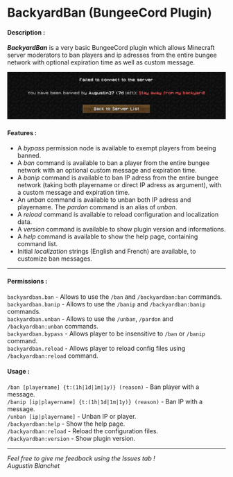 # BackyardBan (BungeeCord Plugin)

#### Description :
***BackyardBan*** is a very basic BungeeCord plugin which allows Minecraft server moderators to ban players and ip adresses from the entire bungee network with optional expiration time as well as custom message.

![image](./illustrations/illustration.jpg)

#### Features :
- A *bypass* permission node is available to exempt players from beeing banned.
- A *ban* command is available to ban a player from the entire bungee network with an optional custom message and expiration time.
- A *banip* command is available to ban IP adress from the entire bungee network (taking both playername or direct IP adress as argument), with a custom message and expiration time.
- An *unban* command is available to unban both IP adress and playername. The *pardon* command is an alias of *unban*.
- A *reload* command is available to reload configuration and localization data.
- A *version* command is available to show plugin version and informations.
- A *help* command is available to show the help page, containing command list.
- Initial *localization* strings (English and French) are available, to customize ban messages.

---

#### Permissions :
```backyardban.ban``` - Allows to use the ```/ban``` and ```/backyardban:ban``` commands.<br/>
```backyardban.banip``` - Allows to use the ```/banip``` and ```/backyardban:banip``` commands.<br/>
```backyardban.unban``` - Allows to use the ```/unban```, ```/pardon``` and ```/backyardban:unban``` commands.<br/>
```backyardban.bypass``` - Allows player to be insensitive to ```/ban``` or ```/banip``` command.<br/>
```backyardban.reload``` - Allows player to reload config files using ```/backyardban:reload``` command.<br/>

#### Usage :
```/ban [playername] {t:(1h|1d|1m|1y)} (reason)``` - Ban player with a message.<br/>
```/banip [ip|playername] {t:(1h|1d|1m|1y)} (reason)``` - Ban IP with a message.<br/>
```/unban [ip|playername]``` - Unban IP or player.<br/>
```/backyardban:help``` - Show the help page.<br/>
```/backyardban:reload``` - Reload the configuration files.<br/>
```/backyardban:version``` - Show plugin version.<br/>

---

*Feel free to give me feedback using the Issues tab !*<br/>
*Augustin Blanchet*
